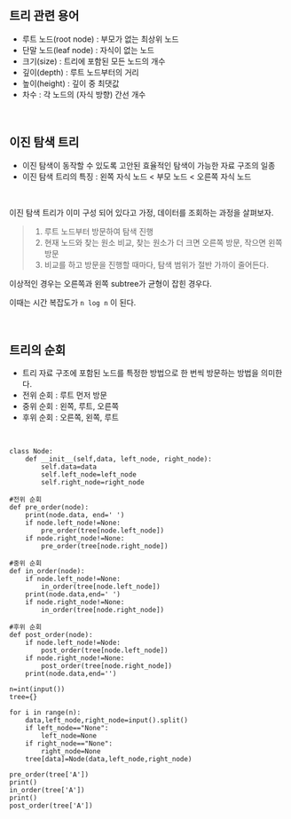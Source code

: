 ## 트리 관련 용어

- 루트 노드(root node) : 부모가 없는 최상위 노드
- 단말 노드(leaf node) : 자식이 없는 노드
- 크기(size) : 트리에 포함된 모든 노드의 개수
- 깊이(depth) : 루트 노드부터의 거리
- 높이(height) : 깊이 중 최댓값
- 차수 : 각 노드의 (자식 방향) 간선 개수

<br>

## 이진 탐색 트리
- 이진 탐색이 동작할 수 있도록 고안된 효율적인 탐색이 가능한 자료 구조의 일종
- 이진 탐색 트리의 특징 : 왼쪽 자식 노드 < 부모 노드 < 오른쪽 자식 노드

<br>

이진 탐색 트리가 이미 구성 되어 있다고 가정, 데이터를 조회하는 과정을 살펴보자.
> 1. 루트 노드부터 방문하여 탐색 진행
> 2. 현재 노드와 찾는 원소 비교, 찾는 원소가 더 크면 오른쪽 방문, 작으면 왼쪽 방문
> 3. 비교를 하고 방문을 진행할 때마다, 탐색 범위가 절반 가까이 줄어든다.

이상적인 경우는 오른쪽과 왼쪽 subtree가 균형이 잡힌 경우다.

이때는 시간 복잡도가 `n log n` 이 된다.

<br>

## 트리의 순회
- 트리 자료 구조에 포함된 노드를 특정한 방법으로 한 번씩 방문하는 방법을 의미한다.
- 전위 순회 : 루트 먼저 방문
- 중위 순회 : 왼쪽, 루트, 오른쪽
- 후위 순회 : 오른쪽, 왼쪽, 루트

<br>

```<python>
class Node:
    def __init__(self,data, left_node, right_node):
        self.data=data
        self.left_node=left_node
        self.right_node=right_node

#전위 순회
def pre_order(node):
    print(node.data, end=' ')
    if node.left_node!=None:
        pre_order(tree[node.left_node])
    if node.right_node!=None:
        pre_order(tree[node.right_node])

#중위 순회
def in_order(node):
    if node.left_node!=None:
        in_order(tree[node.left_node])
    print(node.data,end=' ')
    if node.right_node!=None:
        in_order(tree[node.right_node])

#후위 순회
def post_order(node):
    if node.left_node!=Node:
        post_order(tree[node.left_node])
    if node.right_node!=None:
        post_order(tree[node.right_node])
    print(node.data,end='')

n=int(input())
tree={}

for i in range(n):
    data,left_node,right_node=input().split()
    if left_node=="None":
        left_node=None
    if right_node=="None":
        right_node=None
    tree[data]=Node(data,left_node,right_node)

pre_order(tree['A'])
print()
in_order(tree['A'])
print()
post_order(tree['A'])

```